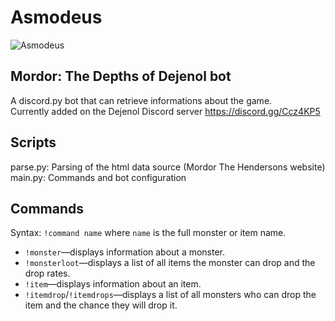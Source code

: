 # Asmodeus

![Asmodeus](http://skydeath.free.fr/images/monsters/MON100.jpg "Asmodeus")

## Mordor: The Depths of Dejenol bot

A discord.py bot that can retrieve informations about the game.  
Currently added on the Dejenol Discord server https://discord.gg/Ccz4KP5

## Scripts

parse.py: Parsing of the html data source (Mordor The Hendersons website)  
main.py: Commands and bot configuration

## Commands

Syntax: `!command name` where `name` is the full monster or item name.
* `!monster`—displays information about a monster.
* `!monsterloot`—displays a list of all items the monster can drop and the drop rates.
* `!item`—displays information about an item.
* `!itemdrop`/`!itemdrops`—displays a list of all monsters who can drop the item and the chance they will drop it.
